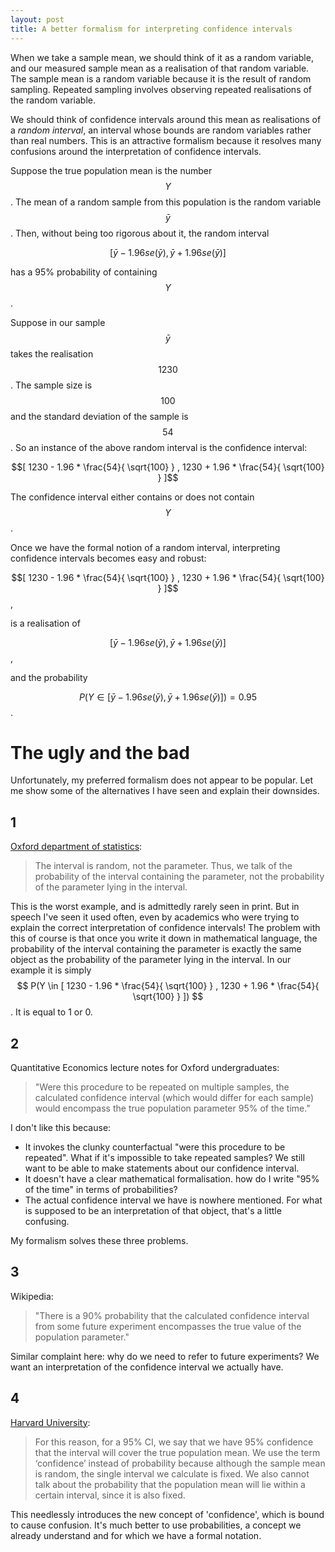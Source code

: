 ```yaml
---
layout: post
title: A better formalism for interpreting confidence intervals
---
```


<script type="text/javascript" async
  src="https://cdn.mathjax.org/mathjax/latest/MathJax.js?config=TeX-MML-AM_CHTML">
</script>

When we take a sample mean, we should think of it as a random variable, and our measured sample mean as a realisation of that random variable. The sample mean is a random variable because it is the result of random sampling. Repeated sampling involves observing repeated realisations of the random variable.

We should think of confidence intervals around this mean as realisations of a  _random interval_, an interval whose bounds are random variables rather than real numbers. This is an attractive formalism because it resolves many confusions around the interpretation of confidence intervals. 

Suppose the true population mean is the number $$Y$$. The mean of a random sample from this population is the random variable $$\bar{y}$$. Then, without being too rigorous about it, the random interval

$$[ \bar{y} - 1.96 se(\bar{y})    ,   \bar{y} + 1.96 se(\bar{y}) ]$$

has a 95% probability of containing $$Y$$. 

Suppose in our sample $$\bar{y}$$ takes the realisation $$1230$$. The sample size is $$100$$ and the standard deviation of the sample is $$54$$. So an instance of the above random interval is the confidence interval:

$$[ 1230 - 1.96 * \frac{54}{ \sqrt{100} }   ,   1230 + 1.96 * \frac{54}{ \sqrt{100} } ]$$

The confidence interval either contains or does not contain $$Y$$. 

Once we have the formal notion of a random interval, interpreting confidence intervals becomes easy and robust: 

$$[ 1230 - 1.96 * \frac{54}{ \sqrt{100} }   ,   1230 + 1.96 * \frac{54}{ \sqrt{100} } ]$$,

is a realisation of 

$$[ \bar{y} - 1.96 se(\bar{y})    ,   \bar{y} + 1.96 se(\bar{y}) ]$$,

and the probability 

$$P( Y \in[ \bar{y} - 1.96 se(\bar{y})    ,   \bar{y} + 1.96 se(\bar{y}) ]) = 0.95$$. 

# The ugly and the bad

Unfortunately, my preferred formalism does not appear to be popular. Let me show some of the alternatives I have seen and explain their downsides. 

## 1

[Oxford department of statistics](https://www.stats.ox.ac.uk/pub/bdr/IAUL/Course1Notes5.pdf):

> The interval is random, not the parameter. Thus, we talk of the probability of the
> interval containing the parameter, not the probability of the parameter lying in
> the interval.

This is the worst example, and is admittedly rarely seen in print. But in speech I've seen it used often, even by academics who were trying to explain the correct interpretation of confidence intervals! The problem with this of course is that once you write it down in mathematical language, the probability of the interval containing the parameter is exactly the same object as the probability of the parameter lying in the interval. In our example it is simply $$ P(Y \in [ 1230 - 1.96 * \frac{54}{ \sqrt{100} }   ,   1230 + 1.96 * \frac{54}{ \sqrt{100} } ]) $$ . It is equal to 1 or 0.

## 2

Quantitative Economics lecture notes for Oxford undergraduates:

> "Were this procedure to be repeated on multiple samples, the calculated confidence interval (which would differ for each sample) would encompass the true population parameter 95% of the time."

I don't like this because:
* It invokes the clunky counterfactual "were this procedure to be repeated". What if it's impossible to take repeated samples? We still want to be able to make statements about our confidence interval.
* It doesn't have a clear mathematical formalisation. how do I write "95% of the time" in terms of probabilities?
* The actual confidence interval we have is nowhere mentioned. For what is supposed to be an interpretation of that object, that's a little confusing. 

My formalism solves these three problems. 

## 3

Wikipedia:

> "There is a 90% probability that the calculated confidence interval from some future experiment encompasses the true value of the population parameter."

Similar complaint here: why do we need to refer to future experiments? We want an interpretation of the confidence interval we actually have. 

## 4

[Harvard University](http://bcb.dfci.harvard.edu/~keegan/stat324/STAT324_0303_CI_1.pdf):

> For this reason, for a 95% CI, we say that we have 95% confidence that the interval will cover the true population  mean. We use the term ‘confidence’ instead of probability because although the sample mean is random, the single interval we calculate is fixed. We also cannot talk about the probability that the population mean will lie within a certain interval, since it is also fixed.

This needlessly introduces the new concept of 'confidence', which is bound to cause confusion. It's much better to use probabilities, a concept we already understand and for which we have a formal notation.

